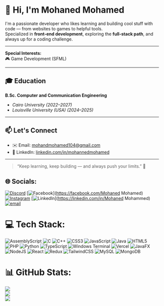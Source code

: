 # 👋 Hi, I'm Mohaned Mohamed

I'm a passionate developer who likes learning and building cool stuff with code — from websites to games to helpful tools.  
Specialized in **front-end development**, exploring the **full-stack path**, and always up for a coding challenge.

---

**Special Interests:**  
🎮 Game Development (SFML)

---

## 🎓 Education

**B.Sc. Computer and Communication Engineering**  
- *Cairo University (2022–2027)*
- *Louisville University (USA) (2024–2025)*

---

## 📫 Let's Connect

- ✉️ Email: [mohandmohamed104@gmail.com](mailto:mohandmohamed104@gmail.com)  
- 💼 LinkedIn: [linkedin.com/in/mohannedmohamed](https://linkedin.com/in/mohanedmohamed](https://www.linkedin.com/in/mohannedmohamed/))

---

> “Keep learning, keep building — and always push your limits.” 🚀


## 🌐 Socials:
[![Discord](https://img.shields.io/badge/Discord-%237289DA.svg?logo=discord&logoColor=white)](https://discord.gg/mohanedm7md) [![Facebook](https://img.shields.io/badge/Facebook-%231877F2.svg?logo=Facebook&logoColor=white)](https://facebook.com/Mohaned Mohamed) [![Instagram](https://img.shields.io/badge/Instagram-%23E4405F.svg?logo=Instagram&logoColor=white)](https://instagram.com/mohaned_m7md) [![LinkedIn](https://img.shields.io/badge/LinkedIn-%230077B5.svg?logo=linkedin&logoColor=white)](https://linkedin.com/in/Mohaned Mohammed) [![email](https://img.shields.io/badge/Email-D14836?logo=gmail&logoColor=white)](mailto:mohandmohamed104@gmail.com) 

# 💻 Tech Stack:
![AssemblyScript](https://img.shields.io/badge/assembly%20script-%23000000.svg?style=for-the-badge&logo=assemblyscript&logoColor=white) ![C](https://img.shields.io/badge/c-%2300599C.svg?style=for-the-badge&logo=c&logoColor=white) ![C++](https://img.shields.io/badge/c++-%2300599C.svg?style=for-the-badge&logo=c%2B%2B&logoColor=white) ![CSS3](https://img.shields.io/badge/css3-%231572B6.svg?style=for-the-badge&logo=css3&logoColor=white) ![JavaScript](https://img.shields.io/badge/javascript-%23323330.svg?style=for-the-badge&logo=javascript&logoColor=%23F7DF1E) ![Java](https://img.shields.io/badge/java-%23ED8B00.svg?style=for-the-badge&logo=openjdk&logoColor=white) ![HTML5](https://img.shields.io/badge/html5-%23E34F26.svg?style=for-the-badge&logo=html5&logoColor=white) ![PHP](https://img.shields.io/badge/php-%23777BB4.svg?style=for-the-badge&logo=php&logoColor=white) ![Python](https://img.shields.io/badge/python-3670A0?style=for-the-badge&logo=python&logoColor=ffdd54) ![TypeScript](https://img.shields.io/badge/typescript-%23007ACC.svg?style=for-the-badge&logo=typescript&logoColor=white) ![Windows Terminal](https://img.shields.io/badge/Windows%20Terminal-%234D4D4D.svg?style=for-the-badge&logo=windows-terminal&logoColor=white) ![Vercel](https://img.shields.io/badge/vercel-%23000000.svg?style=for-the-badge&logo=vercel&logoColor=white) ![JavaFX](https://img.shields.io/badge/javafx-%23FF0000.svg?style=for-the-badge&logo=javafx&logoColor=white) ![NodeJS](https://img.shields.io/badge/node.js-6DA55F?style=for-the-badge&logo=node.js&logoColor=white) ![React](https://img.shields.io/badge/react-%2320232a.svg?style=for-the-badge&logo=react&logoColor=%2361DAFB) ![Redux](https://img.shields.io/badge/redux-%23593d88.svg?style=for-the-badge&logo=redux&logoColor=white) ![TailwindCSS](https://img.shields.io/badge/tailwindcss-%2338B2AC.svg?style=for-the-badge&logo=tailwind-css&logoColor=white) ![MySQL](https://img.shields.io/badge/mysql-4479A1.svg?style=for-the-badge&logo=mysql&logoColor=white) ![MongoDB](https://img.shields.io/badge/MongoDB-%234ea94b.svg?style=for-the-badge&logo=mongodb&logoColor=white)
# 📊 GitHub Stats:
![](https://github-readme-stats.vercel.app/api?username=MohanedM7md&theme=dark&hide_border=false&include_all_commits=true&count_private=false)<br/>
![](https://nirzak-streak-stats.vercel.app/?user=MohanedM7md&theme=dark&hide_border=false)<br/>
![](https://github-readme-stats.vercel.app/api/top-langs/?username=MohanedM7md&theme=dark&hide_border=false&include_all_commits=true&count_private=false&layout=compact)
